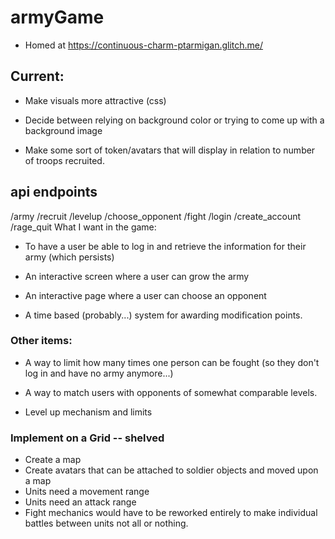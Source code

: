 # armyGame

- Homed at https://continuous-charm-ptarmigan.glitch.me/

## Current:
- Make visuals more attractive (css)

- Decide between relying on background color or trying to come up with a background image

- Make some sort of token/avatars that will display in relation to number of troops recruited.

## api endpoints
/army
/recruit
/levelup
/choose_opponent
/fight
/login
/create_account
/rage_quit
 What I want in the game:

 + To have a user be able to log in and retrieve the information for their army (which persists)
 
 + An interactive screen where a user can grow the army
 
 + An interactive page where a user can choose an opponent
 
 - A time based (probably...) system for awarding modification points.

### Other items:
 - A way to limit how many times one person can be fought (so they don't log in and have no army anymore...)
 
 - A way to match users with opponents of somewhat comparable levels.

 - Level up mechanism and limits

 ### Implement on a Grid -- shelved

 - Create a map
 - Create avatars that can be attached to soldier objects and moved upon a map
 - Units need a movement range
 - Units need an attack range
 - Fight mechanics would have to be reworked entirely to make individual battles between units not all or nothing.
